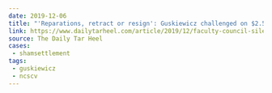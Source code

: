```yaml
---
date: 2019-12-06
title: "'Reparations, retract or resign': Guskiewicz challenged on $2.5 million Silent Sam deal"
link: https://www.dailytarheel.com/article/2019/12/faculty-council-silent-sam-1206
source: The Daily Tar Heel
cases:
 - shamsettlement
tags:
 - guskiewicz
 - ncscv
---
```

